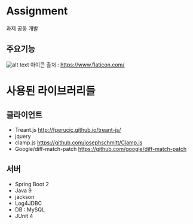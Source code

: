 # Assignment
과제 공동 개발

## 주요기능
![alt text](https://user-images.githubusercontent.com/37653952/40221398-55b0e158-5ab7-11e8-937c-ba12e64f3e2a.png)
아이콘 출처 : https://www.flaticon.com/

# 사용된 라이브러리들
## 클라이언트
- Treant.js
http://fperucic.github.io/treant-js/
- jquery
- clamp.js
https://github.com/josephschmitt/Clamp.js
- Google/diff-match-patch
https://github.com/google/diff-match-patch


## 서버
- Spring Boot 2
- Java 9
- jackson
- Log4JDBC
- DB : MySQL
- JUnit 4
